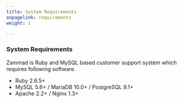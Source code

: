 ```yaml
---
title: System Requirements
onpagelink: requirements
weight: 1

---
```


### **System Requirements**

Zammad is Ruby and MySQL based customer support system which requires following software.

- Ruby 2.6.5+
- MySQL 5.6+ / MariaDB 10.0+ / PostgreSQL 9.1+
- Apache 2.2+ / Nginx 1.3+
